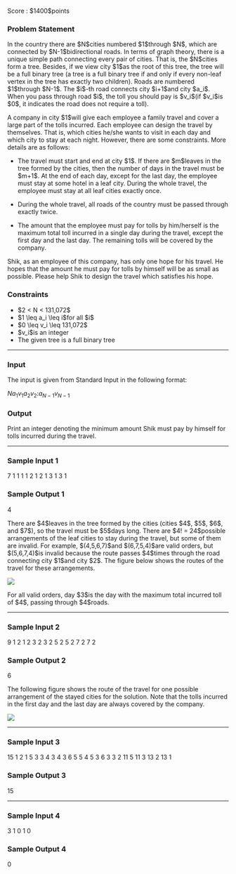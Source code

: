 
<div>

<span>

<span>

<p>
Score : $1400$points
</p>

<div>

<section>

### **Problem Statement**

<style>
#nck {
      width: 30px;
      height: auto;
   }

</style>

<p>
In the country there are $N$cities numbered $1$through $N$, which are connected by $N-1$bidirectional roads. In terms of graph theory, there is a unique simple path connecting every pair of cities. That is, the $N$cities form a tree. Besides, if we view city $1$as the root of this tree, the tree will be a full binary tree (a tree is a full binary tree if and only if every non-leaf vertex in the tree has exactly two children). Roads are numbered $1$through $N-1$. The $i$-th road connects city $i+1$and city $a_i$. When you pass through road $i$, the toll you should pay is $v_i$(if $v_i$is $0$, it indicates the road does not require a toll).
</p>

<p>
A company in city $1$will give each employee a family travel and cover a large part of the tolls incurred. Each employee can design the travel by themselves. That is, which cities he/she wants to visit in each day and which city to stay at each night. However, there are some constraints. More details are as follows:
</p>

<ul>

<li>

<p>
The travel must start and end at city $1$. If there are $m$leaves in the tree formed by the cities, then the number of days in the travel must be $m+1$. At the end of each day, except for the last day, the employee must stay at some hotel in a leaf city. During the whole travel, the employee must stay at all leaf cities exactly once.
</p>

</li>

<li>

<p>
During the whole travel, all roads of the country must be passed through exactly twice.
</p>

</li>

<li>

<p>
The amount that the employee must pay for tolls by him/herself is the maximum total toll incurred in a single day during the travel, except the first day and the last day. The remaining tolls will be covered by the company.
</p>

</li>

</ul>

<p>
Shik, as an employee of this company, has only one hope for his travel. He hopes that the amount he must pay for tolls by himself will be as small as possible. Please help Shik to design the travel which satisfies his hope.
</p>

</section>

</div>

<div>

<section>

### **Constraints**

<ul>

<li>
$2 < N < 131,072$
</li>

<li>
$1 \leq a_i \leq i$for all $i$
</li>

<li>
$0 \leq v_i \leq 131,072$
</li>

<li>
$v_i$is an integer
</li>

<li>
The given tree is a full binary tree
</li>

</ul>

</section>

</div>

---

<div>

<div>

<section>

### **Input**

<p>
The input is given from Standard Input in the following format:
</p>

<div>

$N$$a_1$$v_1$$a_2$$v_2$$:$$a_{N-1}$$v_{N-1}$
</div>

</section>

</div>

<div>

<section>

### **Output**

<p>
Print an integer denoting the minimum amount Shik must pay by himself for tolls incurred during the travel.
</p>

</section>

</div>

</div>

---

<div>

<section>

### **Sample Input 1**

<div>

7
1 1
1 1
2 1
2 1
3 1
3 1

</div>

</section>

</div>

<div>

<section>

### **Sample Output 1**

<div>

4

</div>

<p>
There are $4$leaves in the tree formed by the cities (cities $4$, $5$, $6$, and $7$), so the travel must be $5$days long. There are $4! = 24$possible arrangements of the leaf cities to stay during the travel, but some of them are invalid. For example, $(4,5,6,7)$and $(6,7,5,4)$are valid orders, but $(5,6,7,4)$is invalid because the route passes $4$times through the road connecting city $1$and city $2$. The figure below shows the routes of the travel for these arrangements.
</p>

<div>

<img src="https://atcoder.jp/img/agc007/04b39e0341af562ba20ba2d49c6f2b69.jpg">

</img>

</div>

<p>
For all valid orders, day $3$is the day with the maximum total incurred toll of $4$, passing through $4$roads.
</p>

</section>

</div>

---

<div>

<section>

### **Sample Input 2**

<div>

9
1 2
1 2
3 2
3 2
5 2
5 2
7 2
7 2

</div>

</section>

</div>

<div>

<section>

### **Sample Output 2**

<div>

6

</div>

<p>
The following figure shows the route of the travel for one possible arrangement of the stayed cities for the solution. Note that the tolls incurred in the first day and the last day are always covered by the company.
</p>

<div>

<img src="https://atcoder.jp/img/agc007/92271892911b34032766803fa9c9e159.jpg">

</img>

</div>

</section>

</div>

---

<div>

<section>

### **Sample Input 3**

<div>

15
1 2
1 5
3 3
4 3
4 3
6 5
5 4
5 3
6 3
3 2
11 5
11 3
13 2
13 1

</div>

</section>

</div>

<div>

<section>

### **Sample Output 3**

<div>

15

</div>

</section>

</div>

---

<div>

<section>

### **Sample Input 4**

<div>

3
1 0
1 0

</div>

</section>

</div>

<div>

<section>

### **Sample Output 4**

<div>

0

</div>

</section>

</div>

</span>

</span>

</div>
